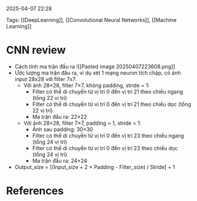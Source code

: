 2025-04-07 22:28


Tags: [[DeepLearning]], [[Convolutional Neural Networks]], [[Machine Learning]]

# CNN review

- Cách tính ma trận đầu ra
![[Pasted image 20250407223608.png]]
- Ước lượng ma trận đầu ra, ví dụ xét 1 mạng neuron tích chập, có ảnh input 28x28 với filter 7x7:
	- Với ảnh 28×28, filter 7×7, không padding, stride = 1:
		- Filter có thể di chuyển từ vị trí 0 đến vị trí 21 theo chiều ngang (tổng 22 vị trí)
		- Filter có thể di chuyển từ vị trí 0 đến vị trí 21 theo chiều dọc (tổng 22 vị trí)
		- Ma trận đầu ra: 22×22
	- Với ảnh 28×28, filter 7×7, padding = 1, stride = 1:
		- Ảnh sau padding: 30×30
		- Filter có thể di chuyển từ vị trí 0 đến vị trí 23 theo chiều ngang (tổng 24 vị trí)
		- Filter có thể di chuyển từ vị trí 0 đến vị trí 23 theo chiều dọc (tổng 24 vị trí)
		- Ma trận đầu ra: 24×24
- Output_size = [(Input_size + 2 × Padding - Filter_size) / Stride] + 1
# References
